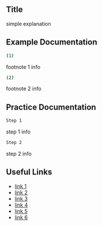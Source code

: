 
## Title

simple explanation


## Example Documentation

```bash
(1)
```
footnote 1 info

```bash
(2)
```
footnote 2 info



## Practice Documentation

```bash
Step 1
```
step 1 info

```bash
Step 2
```
step 2 info



## Useful Links


- [link 1](google.com)
- [link 2](google.com)
- [link 3](google.com)
- [link 4](google.com)
- [link 5](google.com)
- [link 6](google.com)

